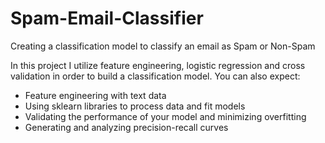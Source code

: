 # Spam-Email-Classifier
Creating a classification model to classify an email as Spam or Non-Spam

In this project I utilize feature engineering, logistic regression and cross validation in order to build a classification model. You can also expect:
- Feature engineering with text data
- Using sklearn libraries to process data and fit models
- Validating the performance of your model and minimizing overfitting
- Generating and analyzing precision-recall curves
